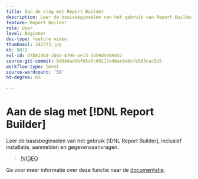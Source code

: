 ```yaml
---
title: Aan de slag met Report Builder
description: Leer de basisbeginselen van het gebruik van Report Builder, zoals installatie, aanmelding en gegevensaanvragen.
feature: Report Builder
role: User
level: Beginner
doc-type: feature video
thumbnail: 342373.jpg
kt: 9872
exl-id: d7b81d6d-1b8a-4796-ae13-3359d5949457
source-git-commit: 84984ad9bf65cfc69117e40ac0e0cfe503cac5e5
workflow-type: tm+mt
source-wordcount: '50'
ht-degree: 6%

---
```


# Aan de slag met [!DNL Report Builder]

Leer de basisbeginselen van het gebruik [!DNL Report Builder], inclusief installatie, aanmelden en gegevensaanvragen.

>[!VIDEO](https://video.tv.adobe.com/v/342373/?quality=12&learn=on)

Ga voor meer informatie over deze functie naar de [documentatie](https://experienceleague.adobe.com/docs/analytics/analyze/report-builder/home.html?lang=en).
